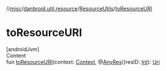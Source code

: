 //[misc](../../../index.md)/[danbroid.util.resource](../index.md)/[ResourceUtils](index.md)/[toResourceURI](to-resource-u-r-i.md)



# toResourceURI  
[androidJvm]  
Content  
fun [toResourceURI](to-resource-u-r-i.md)(context: [Context](https://developer.android.com/reference/kotlin/android/content/Context.html), @[AnyRes](https://developer.android.com/reference/kotlin/androidx/annotation/AnyRes.html)()resID: [Int](https://kotlinlang.org/api/latest/jvm/stdlib/kotlin/-int/index.html)): [Uri](https://developer.android.com/reference/kotlin/android/net/Uri.html)  



